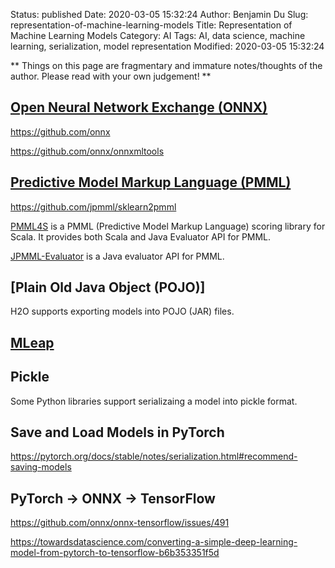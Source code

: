 Status: published
Date: 2020-03-05 15:32:24
Author: Benjamin Du
Slug: representation-of-machine-learning-models
Title: Representation of Machine Learning Models
Category: AI
Tags: AI, data science, machine learning, serialization, model representation
Modified: 2020-03-05 15:32:24

**
Things on this page are fragmentary and immature notes/thoughts of the author.
Please read with your own judgement!
**

## [Open Neural Network Exchange (ONNX)](https://onnx.ai/)

https://github.com/onnx

https://github.com/onnx/onnxmltools

## [Predictive Model Markup Language (PMML)](http://dmg.org/pmml/v4-4/GeneralStructure.html)

https://github.com/jpmml/sklearn2pmml

[PMML4S](https://github.com/autodeployai/pmml4s)
is a PMML (Predictive Model Markup Language) scoring library for Scala. It provides both Scala and Java Evaluator API for PMML.

[JPMML-Evaluator](https://github.com/jpmml/jpmml-evaluator)
is a Java evaluator API for PMML.


## [Plain Old Java Object (POJO)]

H2O supports exporting models into POJO (JAR) files.

## [MLeap](https://mleap-docs.combust.ml/)

## Pickle

Some Python libraries support serializaing a model into pickle format.

## Save and Load Models in PyTorch

https://pytorch.org/docs/stable/notes/serialization.html#recommend-saving-models

## PyTorch -> ONNX -> TensorFlow

https://github.com/onnx/onnx-tensorflow/issues/491

https://towardsdatascience.com/converting-a-simple-deep-learning-model-from-pytorch-to-tensorflow-b6b353351f5d
